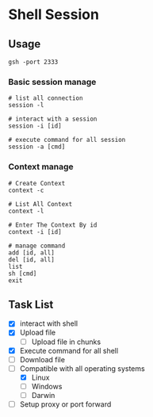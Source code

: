 # Shell Session

## Usage

```shell
gsh -port 2333
```

### Basic session manage

```shell
# list all connection
session -l

# interact with a session
session -i [id]

# execute command for all session
session -a [cmd]
```

### Context manage

```shell
# Create Context
context -c

# List All Context
context -l

# Enter The Context By id
context -i [id]
```

```shell
# manage command
add [id, all]
del [id, all]
list
sh [cmd]
exit
```


## Task List

- [x] interact with shell
- [x] Upload file
  - [ ] Upload file in chunks
- [x] Execute command for all shell
- [ ] Download file
- [ ] Compatible with all operating systems
  - [x] Linux
  - [ ] Windows
  - [ ] Darwin
- [ ] Setup proxy or port forward